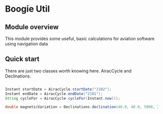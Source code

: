 # Boogie Util

## Module overview

This module provides some useful, basic calculations for aviation software using navigation data

## Quick start

There are just two classes worth knowing here. AiracCycle and Declinations.

```java

Instant startDate = AiracCycle.startDate("2102");
Instant endDate = AiracCycle.endDate("2101");
String cycleFor = AiracCycle.cycleFor(Instant.now());

double magneticVariation = Declinations.declination(40.0, 40.0, 5000, Instant.now());
```
